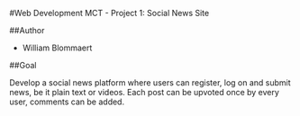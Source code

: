 #Web Development MCT - Project 1: Social News Site

##Author

- William Blommaert

##Goal

Develop a social news platform where users can register, log on and submit news, be it plain text or videos.
Each post can be upvoted once by every user, comments can be added.


